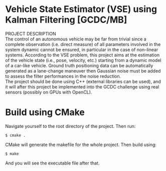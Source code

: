 # Vehicle State Estimator (VSE) using Kalman Filtering [GCDC/MB]  

PROJECT DESCRIPTION  
The control of an autonomous vehicle may be far from trivial since a complete observation (i.e. direct measure) of all parameters involved in the system dynamic cannot be ensured, in particular in the case of non-linear systems. According to the VSE problem, this project aims at the estimation of the vehicle state (i.e., pose, velocity, etc.) starting from a dynamic model of a car-like vehicle. Ground truth positioning data can be automatically generated as a lane-change maneuver then Gaussian noise must be added to assess the filter performances in the noise reduction.   
The project should be done using C++ (external libraries can be used), and it will after this project be implemented into the GCDC challenge using real sensors (possibly on GPUs with OpenCL).

# Build using CMake

Navigate yourself to the root directory of the project. Then run:

`$ cmake .`

CMake will generate the makefile for the whole project. Then build using:

`$ make`

And you will see the executable file after that.

